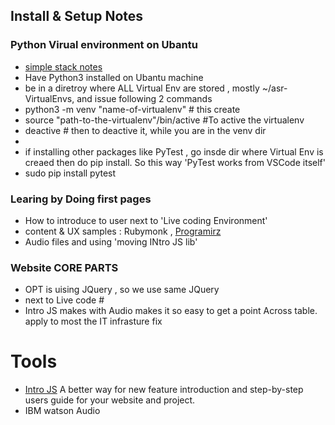 ##  Install & Setup Notes

### Python Virual environment on Ubantu
+ [simple stack notes](http://stackoverflow.com/questions/29934032/virtualenv-python-3-ubuntu-14-04-64-bit)
+ Have Python3 installed on Ubantu machine
+ be in a diretroy where ALL Virtual Env are stored , mostly ~/asr-VirtualEnvs, and issue following 2 commands
+ python3 -m venv "name-of-virtualenv"  # this create 
+ source "path-to-the-virtualenv"/bin/active  #To active the virtualenv
+ deactive  #  then to deactive it, while you are in the venv dir
+
+ if installing other packages like PyTest , go insde dir where Virtual Env is creaed then do pip install. So this way 'PyTest works from VSCode itself'
+ sudo pip  install pytest

### Learing by Doing first pages 
+ How to introduce to user next to 'Live coding Environment'
+ content & UX samples : Rubymonk , [Programirz](https://www.programiz.com/python-programming)
+ Audio files and  using 'moving INtro JS lib' 

### Website CORE PARTS
+ OPT is uising JQuery , so we use same JQuery
+ next to Live code #
+ Intro JS makes  with Audio makes it so easy to get a point Across table. apply to most the IT infrasture fix

# Tools
+ [Intro JS]( http://introjs.com) A better way for new feature introduction and step-by-step users guide for your website and project.
+ IBM watson Audio
